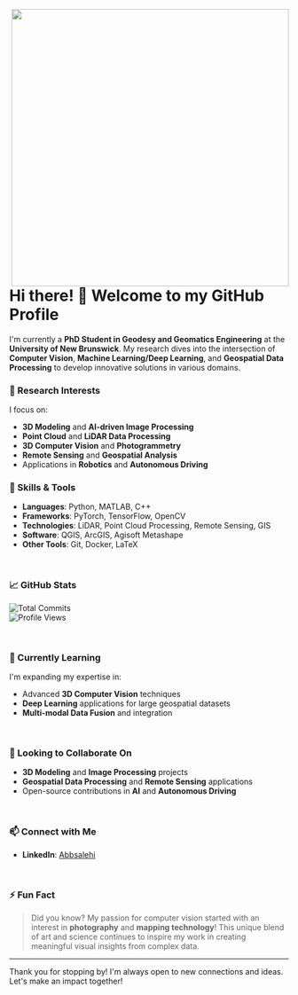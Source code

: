<img align="right" src="https://github-readme-stats.vercel.app/api?username=Abbsalehi&show_icons=true&icon_color=805AD5&text_color=718096&bg_color=ffffff&hide_title=true&include_all_commits=true&count_private=true&hide=prs,issues&line_height=25&hide_border=true&custom_title=My%20GitHub%20Stats&width=300" style="width:500px;" />

<br><br>

# Hi there! 👋 Welcome to my GitHub Profile

I'm currently a **PhD Student in Geodesy and Geomatics Engineering** at the **University of New Brunswick**. My research dives into the intersection of **Computer Vision**, **Machine Learning/Deep Learning**, and **Geospatial Data Processing** to develop innovative solutions in various domains.

### 🚀 Research Interests

I focus on:
- **3D Modeling** and **AI-driven Image Processing**
- **Point Cloud** and **LiDAR Data Processing**
- **3D Computer Vision** and **Photogrammetry**
- **Remote Sensing** and **Geospatial Analysis**
- Applications in **Robotics** and **Autonomous Driving**

### 💼 Skills & Tools

- **Languages**: Python, MATLAB, C++
- **Frameworks**: PyTorch, TensorFlow, OpenCV
- **Technologies**: LiDAR, Point Cloud Processing, Remote Sensing, GIS
- **Software**: QGIS, ArcGIS, Agisoft Metashape
- **Other Tools**: Git, Docker, LaTeX

<br>

### 📈 GitHub Stats

![Total Commits](https://badges.pufler.dev/commits/all/Abbsalehi)  
![Profile Views](https://komarev.com/ghpvc/?username=Abbsalehi&color=blue)

<br>

### 🌱 Currently Learning

I'm expanding my expertise in:
- Advanced **3D Computer Vision** techniques
- **Deep Learning** applications for large geospatial datasets
- **Multi-modal Data Fusion** and integration

<br>

### 🤝 Looking to Collaborate On

- **3D Modeling** and **Image Processing** projects
- **Geospatial Data Processing** and **Remote Sensing** applications
- Open-source contributions in **AI** and **Autonomous Driving**

<br>

### 📫 Connect with Me

- **LinkedIn**: [Abbsalehi](https://www.linkedin.com/in/abbsalehi/)

<br>

### ⚡ Fun Fact

> Did you know? My passion for computer vision started with an interest in **photography** and **mapping technology**! This unique blend of art and science continues to inspire my work in creating meaningful visual insights from complex data.

---

Thank you for stopping by! I'm always open to new connections and ideas. Let's make an impact together!
